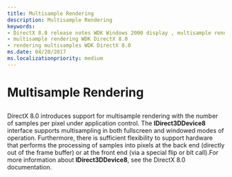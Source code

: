 ```yaml
---
title: Multisample Rendering
description: Multisample Rendering
keywords:
- DirectX 8.0 release notes WDK Windows 2000 display , multisample rendering
- multisample rendering WDK DirectX 8.0
- rendering multisamples WDK DirectX 8.0
ms.date: 04/20/2017
ms.localizationpriority: medium
---
```


# Multisample Rendering


## <span id="ddk_multisample_rendering_gg"></span><span id="DDK_MULTISAMPLE_RENDERING_GG"></span>


DirectX 8.0 introduces support for multisample rendering with the number of samples per pixel under application control. The **IDirect3DDevice8** interface supports multisampling in both fullscreen and windowed modes of operation. Furthermore, there is sufficient flexibility to support hardware that performs the processing of samples into pixels at the back end (directly out of the frame buffer) or at the front end (via a special flip or blt call).For more information about **IDirect3DDevice8**, see the DirectX 8.0 documentation.

 

 





